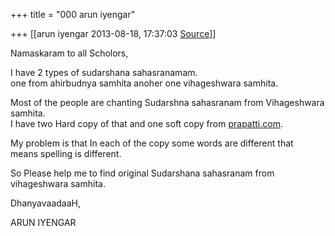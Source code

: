 +++
title = "000 arun iyengar"

+++
[[arun iyengar	2013-08-18, 17:37:03 [Source](https://groups.google.com/g/samskrita/c/CYsE6FsBOUQ)]]



Namaskaram to all Scholors,  
  
I have 2 types of sudarshana sahasranamam.  
one from ahirbudnya samhita anoher one vihageshwara samhita.  
  
Most of the people are chanting Sudarshna sahasranam from Vihageshwara samhita.  
I have two Hard copy of that and one soft copy from [prapatti.com](http://prapatti.com).  
  
My problem is that In each of the copy some words are different that  
means spelling is different.  
  
So Please help me to find original Sudarshana sahasranam from  
vihageshwara samhita.  
  
DhanyavaadaaH,  
  
ARUN IYENGAR  

